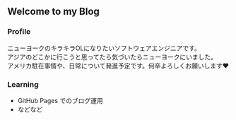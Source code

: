 ## Welcome to my Blog
### Profile
ニューヨークのキラキラOLになりたいソフトウェアエンジニアです。  
アジアのどこかに行こうと思ってたら気づいたらニューヨークにいました。  
アメリカ駐在事情や、日常について発進予定です。何卒よろしくお願いします❤️  

### Learning
- GitHub Pages でのブログ運用
- などなど
